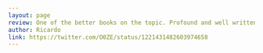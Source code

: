```yaml
---
layout: page
review: One of the better books on the topic. Profound and well written.
author: Ricardo
link: https://twitter.com/O0ZE/status/1221431482603974658
---
```

